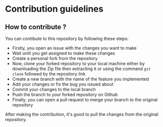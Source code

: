 # Contribution guidelines

## How to contribute ?

You can contibute to this repository by following these steps:

- Firstly, you open an issue with the changes you want to make
- Wait until you get assigned to make these changes
- Create a personal fork from the repository
- Now, clone your forked repository to your local machine either by downloading the Zip file then extracting it or using the command `git clone` followed by the repository link
- Create a new branch with the name of the feature you implemented
- Add your changes or fix the bug you issued about
- Commit your changes to the local branch
- Push the branch to your forked repository on Github
- Finally, you can open a pull request to merge your branch to the original repository

After making the contribution, it's good to pull the changes from the original repository.
